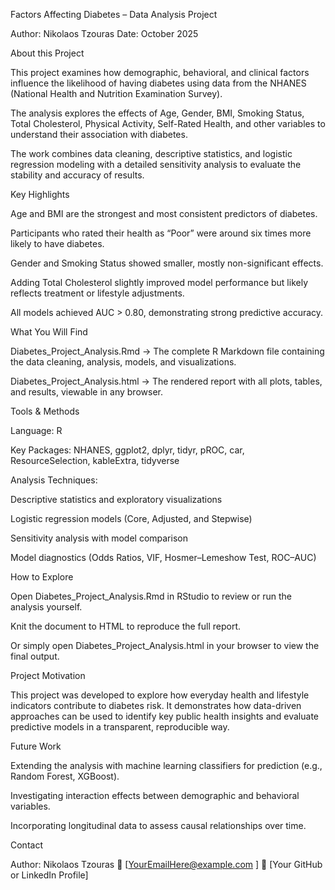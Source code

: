 Factors Affecting Diabetes – Data Analysis Project

Author: Nikolaos Tzouras
Date: October 2025

About this Project

This project examines how demographic, behavioral, and clinical factors influence the likelihood of having diabetes using data from the NHANES (National Health and Nutrition Examination Survey).

The analysis explores the effects of Age, Gender, BMI, Smoking Status, Total Cholesterol, Physical Activity, Self-Rated Health, and other variables to understand their association with diabetes.

The work combines data cleaning, descriptive statistics, and logistic regression modeling with a detailed sensitivity analysis to evaluate the stability and accuracy of results.

Key Highlights

Age and BMI are the strongest and most consistent predictors of diabetes.

Participants who rated their health as “Poor” were around six times more likely to have diabetes.

Gender and Smoking Status showed smaller, mostly non-significant effects.

Adding Total Cholesterol slightly improved model performance but likely reflects treatment or lifestyle adjustments.

All models achieved AUC > 0.80, demonstrating strong predictive accuracy.

What You Will Find

Diabetes_Project_Analysis.Rmd → The complete R Markdown file containing the data cleaning, analysis, models, and visualizations.

Diabetes_Project_Analysis.html → The rendered report with all plots, tables, and results, viewable in any browser.

Tools & Methods

Language: R

Key Packages: NHANES, ggplot2, dplyr, tidyr, pROC, car, ResourceSelection, kableExtra, tidyverse

Analysis Techniques:

Descriptive statistics and exploratory visualizations

Logistic regression models (Core, Adjusted, and Stepwise)

Sensitivity analysis with model comparison

Model diagnostics (Odds Ratios, VIF, Hosmer–Lemeshow Test, ROC–AUC)

How to Explore

Open Diabetes_Project_Analysis.Rmd in RStudio to review or run the analysis yourself.

Knit the document to HTML to reproduce the full report.

Or simply open Diabetes_Project_Analysis.html in your browser to view the final output.

Project Motivation

This project was developed to explore how everyday health and lifestyle indicators contribute to diabetes risk. It demonstrates how data-driven approaches can be used to identify key public health insights and evaluate predictive models in a transparent, reproducible way.

Future Work

Extending the analysis with machine learning classifiers for prediction (e.g., Random Forest, XGBoost).

Investigating interaction effects between demographic and behavioral variables.

Incorporating longitudinal data to assess causal relationships over time.

Contact

Author: Nikolaos Tzouras
📧 [YourEmailHere@example.com
]
🔗 [Your GitHub or LinkedIn Profile]
